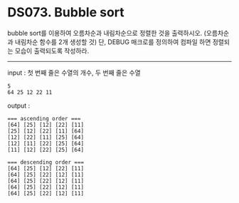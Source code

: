 # DS073. Bubble sort
bubble sort를 이용하여 오름차순과 내림차순으로 정렬한 것을 출력하시오.
(오름차순과 내림차순 함수를 2개 생성할 것)
단, DEBUG 매크로를 정의하여 컴파일 하면 정렬되는 모습이 출력되도록 작성하라.

---

input : 첫 번째 줄은 수열의 개수, 두 번째 줄은 수열
```
5  
64 25 12 22 11
```
output :
```
=== ascending order ===  
[64] [25] [12] [22] [11]  
[25] [12] [22] [11] [64]  
[12] [22] [11] [25] [64]  
[12] [11] [22] [25] [64]  
[11] [12] [22] [25] [64]  

=== descending order ===  
[64] [25] [12] [22] [11]  
[64] [25] [22] [12] [11]  
[64] [25] [22] [12] [11]  
[64] [25] [22] [12] [11]  
[64] [25] [22] [12] [11]
```